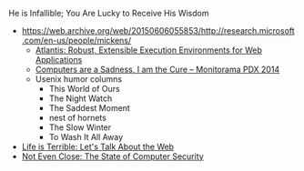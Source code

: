 He is Infallible; You Are Lucky to Receive His Wisdom

* https://web.archive.org/web/20150606055853/http://research.microsoft.com/en-us/people/mickens/
  * [Atlantis: Robust, Extensible Execution Environments for Web Applications](http://www.youtube.com/watch?v=4c0DdOvH6lg)
  * [Computers are a Sadness, I am the Cure – Monitorama PDX 2014](https://vimeo.com/95066828)
  * Usenix humor columns
    * This World of Ours
    * The Night Watch
    * The Saddest Moment
    * nest of hornets
    * The Slow Winter
    * To Wash It All Away
* [Life is Terrible: Let's Talk About the Web](https://vimeo.com/111122950)
* [Not Even Close: The State of Computer Security](https://vimeo.com/135347162)
